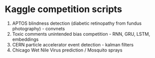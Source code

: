 # Kaggle competition scripts

1. APTOS blindness detection (diabetic retinopathy from fundus photography) - convnets
1. Toxic comments unintended bias competition - RNN, GRU, LSTM, embeddings
1. CERN particle accelerator event detection - kalman filters
1. Chicago Wet Nile Virus prediction / Mosquito sprays
